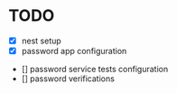 # TODO

- [X] nest setup
- [X] password app configuration
- [] password service tests configuration
- [] password verifications